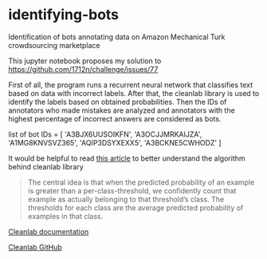 # identifying-bots
Identification of bots annotating data on Amazon Mechanical Turk crowdsourcing marketplace

This jupyter notebook proposes my solution to https://github.com/1712n/challenge/issues/77

First of all, the program runs a recurrent neural network that classifies text based on data with incorrect labels. After that, the cleanlab library is used to identify the labels based on obtained probabilities. Then the IDs of annotators who made mistakes are analyzed and annotators with the highest percentage of incorrect answers are considered as bots.

list of bot IDs = [
  'A3BJX6UUSOIKFN',
  'A3OCJJMRKAIJZA',
  'A1MG8KNVSVZ365',
  'AQIP3DSYXEXX5',
  'A3BCKNE5CWHODZ'
]

It would be helpful to read [this article](https://l7.curtisnorthcutt.com/confident-learning) to better understand the algorithm behind cleanlab library

> The central idea is that when the predicted probability of an example is greater than a per-class-threshold, we confidently count that example as actually belonging to that threshold’s class. The thresholds for each class are the average predicted probability of examples in that class. 

[Cleanlab documentation](https://docs.cleanlab.ai/stable/index.html)

[Cleanlab GitHub](https://github.com/cleanlab/cleanlab)
